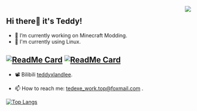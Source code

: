 <img align="right" src="https://github-readme-stats.vercel.app/api?username=teddyxlandlee&show_icons=true&theme=graywhite&count_private=true" /> 

## Hi there👋 it's Teddy! 

- 🔭 I’m currently working on Minecraft Modding.
- 🐧 I'm currently using Linux.

[![ReadMe Card](https://github-readme-stats.vercel.app/api/pin/?username=teddyxlandlee&repo=enchlevel-langpatch&theme=graywhite)](https://github.com/teddyxlandlee/enchlevel-langpatch)
[![ReadMe Card](https://github-readme-stats.vercel.app/api/pin/?username=teddyxlandlee&repo=end-poem-extension&theme=graywhite)](https://github.com/teddyxlandlee/end-poem-extension)
--------------------------------

- :film_projector: Bilibili [teddyxlandlee](https://space.bilibili.com/578744436).
<!-- - 💬 My Twitter is [@teddyxlandlee](https://twitter.com/teddyxlandlee). -->
- 📫 How to reach me: tedexe_work.top@foxmail.com .



[![Top Langs](https://github-readme-stats.vercel.app/api/top-langs/?username=teddyxlandlee&layout=compact)](https://github.com/teddyxlandlee)
